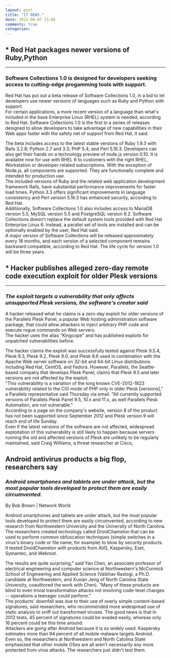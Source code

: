 ```yaml
---
layout: post
title: "IT NEWS."
date: 2013-06-07 13:04
comments: true
categories: 
---
```

<html>
<body>
<h2>* Red Hat packages newer versions of Ruby,Python </h2>
<hr>
<h3>Software Collections 1.0 is designed for developers seeking access to cutting-edge progamming tools with support.</h3>
<p>Red Hat has put out a beta release of Software Collections 1.0, in a bid to let developers use newer versions of languages such as Ruby and Python with support.<br>
For certain applications, a more recent version of a language than what's included in the base Enterprise Linux (RHEL) system is needed, according to Red Hat. Software Collections 1.0 is the first in a series of releases designed to allow developers to take advantage of new capabilities in their Web apps faster with the safety net of support from Red Hat, it said.</p>
<p>The beta includes access to the latest stable versions of Ruby 1.9.3 with Rails 3.2.8; Python 2.7 and 3.3; PHP 5.4; and Perl 5.16.3. Developers can also get their hands on a technology preview of node.js version 0.10. It is available now for use with RHEL 6 to customers with the right RHEL, Workstation or developer-related subscriptions. With the exception of Node.js, all components are supported. They are functionally complete and intended for production use.<br>
The included versions of Ruby and the related web application development framework Rails, have substantial performance improvements for faster load times. Python 3.3 offers significant improvements in language consistency and Perl version 5.16.3 has enhanced security, according to Red Hat.<br>
Additionally, Software Collections 1.0 also includes access to MariaDB version 5.5, MySQL version 5.5 and PostgreSQL version 9.2. Software Collections doesn't replace the default system tools provided with Red Hat Enterprise Linux 6. Instead, a parallel set of tools are installed and can be optionally enabled by the user, Red Hat said.<br>
A major version of Software Collections will be released approximately every 18 months, and each version of a selected component remains backward compatible, according to Red Hat. The life cycle for version 1.0 will be three years.
</p>
<h2>* Hacker publishes alleged zero-day remote code execution exploit for older Plesk versions</h2>
<hr>
<h3><i>The exploit targets a vulnerability that only affects unsupported Plesk versions, the software's creator said</i></h3>
<p>A hacker released what he claims is a zero-day exploit for older versions of the Parallels Plesk Panel, a popular Web hosting administration software package, that could allow attackers to inject arbitrary PHP code and execute rogue commands on Web servers.<br>
The hacker uses the alias "Kingcope" and has published exploits for unpatched vulnerabilities before.</p>
<p>The hacker claims the exploit was successfully tested against Plesk 9.5.4, Plesk 9.3, Plesk 9.2, Plesk 9.0, and Plesk 8.6 used in combination with the Apache Web server software on 32-bit and 64-bit Linux distributions including Red Hat, CentOS, and Fedora. However, Parallels, the Seattle-based company that develops Plesk Panel, claims that Plesk 9.5 and later versions are not affected by the exploit.
<br>"This vulnerability is a variation of the long known CVE-2012-1823 vulnerability related to the CGI mode of PHP only in older Plesk [versions]," a Parallels representative said Thursday via email. "All currently supported versions of Parallels Plesk Panel 9.5, 10.x and 11.x, as well Parallels Plesk Automation, are not vulnerable."
<br>
According to a page on the company's website, version 8 of the product has not been supported since September 2012 and Plesk version 9 will reach end of life Sunday.<br>
Even if the latest versions of the software are not affected, widespread exploitation of this vulnerability is still likely to happen because servers running the old and affected versions of Plesk are unlikely to be regularly maintained, said Craig Williams, a threat researcher at Cisco, </p>
<h2>Android antivirus products a big flop, researchers say</h2>
<h3><i>
Android smartphones and tablets are under attack, but the most popular tools developed to protect them are easily circumvented.</i> </h3><p>By Bob Brown | Network World</p>

<p>Android smartphones and tablets are under attack, but the most popular tools developed to protect them are easily circumvented, according to new research from Northwestern University and the University of North Carolina.<br>
The researchers created technology called DroidChamelon that can be used to perform common obfuscation techniques (simple switches in a virus's binary code or file name, for example) to blow by security products. It tested DroidChamelon with products from AVG, Kaspersky, Eset, Symantec, and Webroot.</p>
<p>The results are quite surprising," said Yan Chen, an associate professor of electrical engineering and computer science at Northwestern's McCormick School of Engineering and Applied Science (Vaibhav Rastogi, a Ph.D. candidate at Northwestern, and Xuxian Jeng of North Carolina State University, coauthored the work with Chen). "Many of these products are blind to even trivial transformation attacks not involving code-level changes -- operations a teenager could perform."
<br>
The products' downfall was due to their use of overly simple content-based signatures, said researchers, who recommended more widespread use of static analysis to sniff out transformed viruses. The good news is that in 2012 tests, 45 percent of signatures could be evaded easily, whereas only 16 percent could be this time around.
<br>
Attackers are going after Android because it is so widely used. Kaspersky estimates more than 94 percent of all mobile malware targets Android. <br>
Even so, the researchers at Northwestern and North Catolina State emphasized that other mobile OSes are all aren't necessarily any more protected from virus attacks. The researchers just didn't test them.</p>
</body>
</html>

